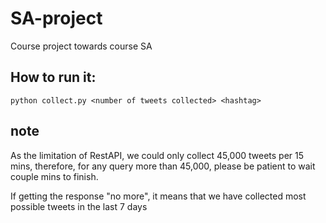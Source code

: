 # SA-project
Course project towards course SA

## How to run it:

    python collect.py <number of tweets collected> <hashtag>

## note

As the limitation of RestAPI, we could only collect 45,000 tweets per 15 mins, therefore, for any query more than 45,000, please be patient to wait couple mins to finish.

If getting the response "no more", it means that we have collected most possible tweets in the last 7 days 
